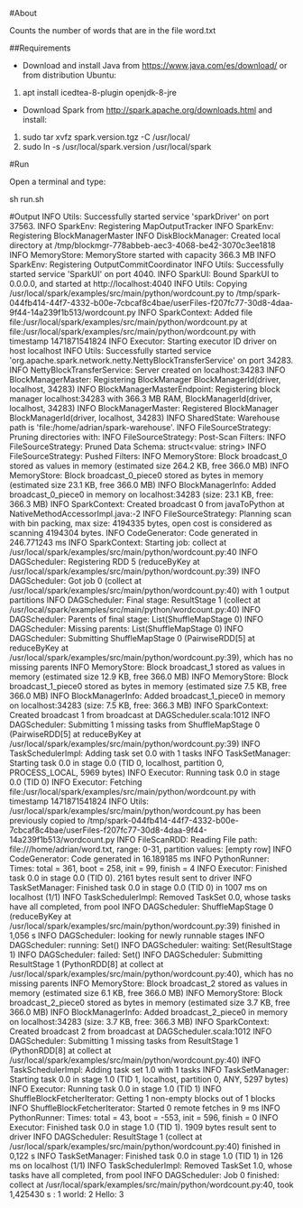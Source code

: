 #About

Counts the number of words that are in the file word.txt

##Requirements
* Download and install Java from https://www.java.com/es/download/ or from distribution Ubuntu:

1. apt install icedtea-8-plugin openjdk-8-jre

* Download Spark from http://spark.apache.org/downloads.html and install:

1. sudo tar xvfz spark.version.tgz -C   /usr/local/
2. sudo ln -s /usr/local/spark.version   /usr/local/spark

#Run

Open a terminal and type:

sh run.sh


#Output
 INFO Utils: Successfully started service 'sparkDriver' on port 37563.
 INFO SparkEnv: Registering MapOutputTracker
 INFO SparkEnv: Registering BlockManagerMaster
 INFO DiskBlockManager: Created local directory at /tmp/blockmgr-778abbeb-aec3-4068-be42-3070c3ee1818
 INFO MemoryStore: MemoryStore started with capacity 366.3 MB
 INFO SparkEnv: Registering OutputCommitCoordinator
 INFO Utils: Successfully started service 'SparkUI' on port 4040.
 INFO SparkUI: Bound SparkUI to 0.0.0.0, and started at http://localhost:4040
 INFO Utils: Copying /usr/local/spark/examples/src/main/python/wordcount.py to /tmp/spark-044fb414-44f7-4332-b00e-7cbcaf8c4bae/userFiles-f207fc77-30d8-4daa-9f44-14a239f1b513/wordcount.py
 INFO SparkContext: Added file file:/usr/local/spark/examples/src/main/python/wordcount.py at file:/usr/local/spark/examples/src/main/python/wordcount.py with timestamp 1471871541824
 INFO Executor: Starting executor ID driver on host localhost
 INFO Utils: Successfully started service 'org.apache.spark.network.netty.NettyBlockTransferService' on port 34283.
 INFO NettyBlockTransferService: Server created on localhost:34283
 INFO BlockManagerMaster: Registering BlockManager BlockManagerId(driver, localhost, 34283)
 INFO BlockManagerMasterEndpoint: Registering block manager localhost:34283 with 366.3 MB RAM, BlockManagerId(driver, localhost, 34283)
 INFO BlockManagerMaster: Registered BlockManager BlockManagerId(driver, localhost, 34283)
 INFO SharedState: Warehouse path is 'file:/home/adrian/spark-warehouse'.
 INFO FileSourceStrategy: Pruning directories with: 
 INFO FileSourceStrategy: Post-Scan Filters: 
 INFO FileSourceStrategy: Pruned Data Schema: struct<value: string>
 INFO FileSourceStrategy: Pushed Filters: 
 INFO MemoryStore: Block broadcast_0 stored as values in memory (estimated size 264.2 KB, free 366.0 MB)
 INFO MemoryStore: Block broadcast_0_piece0 stored as bytes in memory (estimated size 23.1 KB, free 366.0 MB)
 INFO BlockManagerInfo: Added broadcast_0_piece0 in memory on localhost:34283 (size: 23.1 KB, free: 366.3 MB)
 INFO SparkContext: Created broadcast 0 from javaToPython at NativeMethodAccessorImpl.java:-2
 INFO FileSourceStrategy: Planning scan with bin packing, max size: 4194335 bytes, open cost is considered as scanning 4194304 bytes.
 INFO CodeGenerator: Code generated in 246.771243 ms
 INFO SparkContext: Starting job: collect at /usr/local/spark/examples/src/main/python/wordcount.py:40
 INFO DAGScheduler: Registering RDD 5 (reduceByKey at /usr/local/spark/examples/src/main/python/wordcount.py:39)
 INFO DAGScheduler: Got job 0 (collect at /usr/local/spark/examples/src/main/python/wordcount.py:40) with 1 output partitions
 INFO DAGScheduler: Final stage: ResultStage 1 (collect at /usr/local/spark/examples/src/main/python/wordcount.py:40)
 INFO DAGScheduler: Parents of final stage: List(ShuffleMapStage 0)
 INFO DAGScheduler: Missing parents: List(ShuffleMapStage 0)
 INFO DAGScheduler: Submitting ShuffleMapStage 0 (PairwiseRDD[5] at reduceByKey at /usr/local/spark/examples/src/main/python/wordcount.py:39), which has no missing parents
 INFO MemoryStore: Block broadcast_1 stored as values in memory (estimated size 12.9 KB, free 366.0 MB)
 INFO MemoryStore: Block broadcast_1_piece0 stored as bytes in memory (estimated size 7.5 KB, free 366.0 MB)
 INFO BlockManagerInfo: Added broadcast_1_piece0 in memory on localhost:34283 (size: 7.5 KB, free: 366.3 MB)
 INFO SparkContext: Created broadcast 1 from broadcast at DAGScheduler.scala:1012
 INFO DAGScheduler: Submitting 1 missing tasks from ShuffleMapStage 0 (PairwiseRDD[5] at reduceByKey at /usr/local/spark/examples/src/main/python/wordcount.py:39)
 INFO TaskSchedulerImpl: Adding task set 0.0 with 1 tasks
 INFO TaskSetManager: Starting task 0.0 in stage 0.0 (TID 0, localhost, partition 0, PROCESS_LOCAL, 5969 bytes)
 INFO Executor: Running task 0.0 in stage 0.0 (TID 0)
 INFO Executor: Fetching file:/usr/local/spark/examples/src/main/python/wordcount.py with timestamp 1471871541824
 INFO Utils: /usr/local/spark/examples/src/main/python/wordcount.py has been previously copied to /tmp/spark-044fb414-44f7-4332-b00e-7cbcaf8c4bae/userFiles-f207fc77-30d8-4daa-9f44-14a239f1b513/wordcount.py
 INFO FileScanRDD: Reading File path: file:///home/adrian/word.txt, range: 0-31, partition values: [empty row]
 INFO CodeGenerator: Code generated in 16.189185 ms
 INFO PythonRunner: Times: total = 361, boot = 258, init = 99, finish = 4
 INFO Executor: Finished task 0.0 in stage 0.0 (TID 0). 2161 bytes result sent to driver
 INFO TaskSetManager: Finished task 0.0 in stage 0.0 (TID 0) in 1007 ms on localhost (1/1)
 INFO TaskSchedulerImpl: Removed TaskSet 0.0, whose tasks have all completed, from pool 
 INFO DAGScheduler: ShuffleMapStage 0 (reduceByKey at /usr/local/spark/examples/src/main/python/wordcount.py:39) finished in 1,056 s
 INFO DAGScheduler: looking for newly runnable stages
 INFO DAGScheduler: running: Set()
 INFO DAGScheduler: waiting: Set(ResultStage 1)
 INFO DAGScheduler: failed: Set()
 INFO DAGScheduler: Submitting ResultStage 1 (PythonRDD[8] at collect at /usr/local/spark/examples/src/main/python/wordcount.py:40), which has no missing parents
 INFO MemoryStore: Block broadcast_2 stored as values in memory (estimated size 6.1 KB, free 366.0 MB)
 INFO MemoryStore: Block broadcast_2_piece0 stored as bytes in memory (estimated size 3.7 KB, free 366.0 MB)
 INFO BlockManagerInfo: Added broadcast_2_piece0 in memory on localhost:34283 (size: 3.7 KB, free: 366.3 MB)
 INFO SparkContext: Created broadcast 2 from broadcast at DAGScheduler.scala:1012
 INFO DAGScheduler: Submitting 1 missing tasks from ResultStage 1 (PythonRDD[8] at collect at /usr/local/spark/examples/src/main/python/wordcount.py:40)
 INFO TaskSchedulerImpl: Adding task set 1.0 with 1 tasks
 INFO TaskSetManager: Starting task 0.0 in stage 1.0 (TID 1, localhost, partition 0, ANY, 5297 bytes)
 INFO Executor: Running task 0.0 in stage 1.0 (TID 1)
 INFO ShuffleBlockFetcherIterator: Getting 1 non-empty blocks out of 1 blocks
 INFO ShuffleBlockFetcherIterator: Started 0 remote fetches in 9 ms
 INFO PythonRunner: Times: total = 43, boot = -553, init = 596, finish = 0
 INFO Executor: Finished task 0.0 in stage 1.0 (TID 1). 1909 bytes result sent to driver
 INFO DAGScheduler: ResultStage 1 (collect at /usr/local/spark/examples/src/main/python/wordcount.py:40) finished in 0,122 s
 INFO TaskSetManager: Finished task 0.0 in stage 1.0 (TID 1) in 126 ms on localhost (1/1)
 INFO TaskSchedulerImpl: Removed TaskSet 1.0, whose tasks have all completed, from pool 
 INFO DAGScheduler: Job 0 finished: collect at /usr/local/spark/examples/src/main/python/wordcount.py:40, took 1,425430 s
: 1
world: 2
Hello: 3

